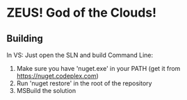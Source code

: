 # ZEUS! God of the Clouds!

## Building
In VS: Just open the SLN and build
Command Line:
1. Make sure you have 'nuget.exe' in your PATH (get it from https://nuget.codeplex.com)
2. Run 'nuget restore' in the root of the repository
3. MSBuild the solution